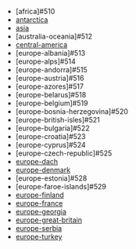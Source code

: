 * [africa]#510
* [antarctica](https://circle-artifacts.com/gh/navit-gps/maptool/395/artifacts/0/tmp/circle-artifacts.YwFZ9TR/antarctica.bin)
* [asia]()
* [australia-oceania]#512
* [central-america](https://circle-artifacts.com/gh/navit-gps/maptool/404/artifacts/0/tmp/circle-artifacts.gkcZZOu/central-america.bin)
* [europe-albania]#513
* [europe-alps]#514
* [europe-andorra]#515
* [europe-austria]#516
* [europe-azores]#517
* [europe-belarus]#518
* [europe-belgium]#519
* [europe-bosnia-herzegovina]#520
* [europe-british-isles]#521
* [europe-bulgaria]#522
* [europe-croatia]#523
* [europe-cyprus]#524
* [europe-czech-republic]#525
* [europe-dach](https://circle-artifacts.com/gh/navit-gps/maptool/435/artifacts/0/tmp/circle-artifacts.lks2FeS/europe-dach.bin)
* [europe-denmark](https://circle-artifacts.com/gh/navit-gps/maptool/436/artifacts/0/tmp/circle-artifacts.oKYSlI8/europe-denmark.bin)
* [europe-estonia]#528
* [europe-faroe-islands]#529
* [europe-finland](https://circle-artifacts.com/gh/navit-gps/maptool/439/artifacts/0/tmp/circle-artifacts.AulH1sK/europe-finland.bin)
* [europe-france](https://circle-artifacts.com/gh/navit-gps/maptool/440/artifacts/0/tmp/circle-artifacts.A23IgKN/europe-france.bin)
* [europe-georgia](https://circle-artifacts.com/gh/navit-gps/maptool/441/artifacts/0/tmp/circle-artifacts.djR6o7h/europe-georgia.bin)
* [europe-great-britain](https://circle-artifacts.com/gh/navit-gps/maptool/443/artifacts/0/tmp/circle-artifacts.g7HFiNj/europe-great-britain.bin)
* [europe-serbia](https://circle-artifacts.com/gh/navit-gps/maptool/475/artifacts/0/tmp/circle-artifacts.BzDwarC/europe-serbia.bin)
* [europe-turkey](https://circle-artifacts.com/gh/navit-gps/maptool/488/artifacts/0/tmp/circle-artifacts.yPp7ARK/europe-turkey.bin)
